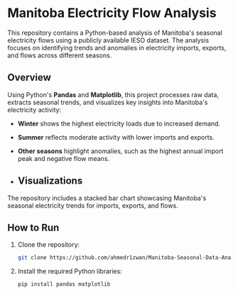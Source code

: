 # Manitoba Electricity Flow Analysis

This repository contains a Python-based analysis of Manitoba's seasonal electricity flows using a publicly available IESO dataset. The analysis focuses on identifying trends and anomalies in electricity imports, exports, and flows across different seasons.

## Overview
Using Python's **Pandas** and **Matplotlib**, this project processes raw data, extracts seasonal trends, and visualizes key insights into Manitoba's electricity activity:
- **Winter** shows the highest electricity loads due to increased demand.
- **Summer** reflects moderate activity with lower imports and exports.
- **Other seasons** highlight anomalies, such as the highest annual import peak and negative flow means.

- ## Visualizations
The repository includes a stacked bar chart showcasing Manitoba's seasonal electricity trends for imports, exports, and flows.

## How to Run
1. Clone the repository:
   ```bash
   git clone https://github.com/ahmedr1zwan/Manitoba-Seasonal-Data-Analysis.git

2. Install the required Python libraries:
   ```bash
   pip install pandas matplotlib
